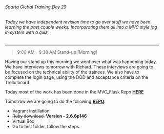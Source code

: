 ###### Sparta Global Training Day 29
###### Today we have independent revision time to go over stuff we have been learning the past couple weeks. Incorporating them all into a MVC style log in system with a quiz.
___

> 9:00 AM - 9:30 AM Stand-up [Morning]

Having our stand up this morning we went over what was happening today. We have interviews tomorrow with Richard.
These interviews are going to be focused on the technical ability of the trainees. We also have to complete the
login page, using the DOD and acceptance criteria on the Trello board.

Today most of the work has been done in the MVC_Flask Repo [**HERE**](https://github.com/JohnByrneJames/MVC_Flask)

Tomorrow we are going to do the following [**REPO**](https://github.com/khanmaster/vb_vagrant_installtion):
* Vagrant instillation 
* ~~Ruby download.~~ **Version - 2.6.6p146**
* Virtual Box
* Go to test folder, follow the steps. 
